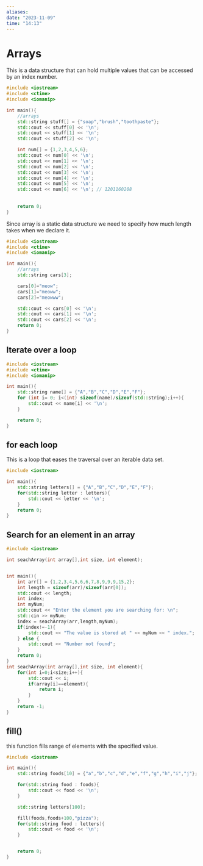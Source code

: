 ```yaml
---
aliases: 
date: "2023-11-09"
time: "14:13"
---
```

# Arrays

This is a data structure that can hold multiple values that can be accessed by an index number.

```cpp
#include <iostream>
#include <ctime>
#include <iomanip>

int main(){
    //arrays
    std::string stuff[] = {"soap","brush","toothpaste"};
    std::cout << stuff[0] << '\n';
    std::cout << stuff[1] << '\n';
    std::cout << stuff[2] << '\n';

    int num[] = {1,2,3,4,5,6};
    std::cout << num[0] << '\n';
    std::cout << num[1] << '\n';
    std::cout << num[2] << '\n';
    std::cout << num[3] << '\n';
    std::cout << num[4] << '\n';
    std::cout << num[5] << '\n';
    std::cout << num[6] << '\n'; // 1201160208
   
    
    return 0;
}
```

Since array is a static data structure we need to specify how much length takes when we declare it.

```cpp
#include <iostream>
#include <ctime>
#include <iomanip>

int main(){
    //arrays
    std::string cars[3];

    cars[0]="meow";
    cars[1]="meoww";
    cars[2]="meowww";

    std::cout << cars[0] << '\n';
    std::cout << cars[1] << '\n';
    std::cout << cars[2] << '\n';
    return 0;
}
```

## Iterate over a loop

```cpp
#include <iostream>
#include <ctime>
#include <iomanip>

int main(){
    std::string name[] = {"A","B","C","D","E","F"};
    for (int i= 0; i<(int) sizeof(name)/sizeof(std::string);i++){
        std::cout << name[i] << '\n';
    }    

    return 0;
}
```

## for each loop

This is a loop that eases the  traversal over an iterable data set.

```cpp
#include <iostream>

int main(){
    std::string letters[] = {"A","B","C","D","E","F"};
    for(std::string letter : letters){
        std::cout << letter << '\n';
    } 
    return 0;
}
```

## Search for an element in an array

```cpp
#include <iostream>

int seachArray(int array[],int size, int element);


int main(){
    int arr[] = {1,2,3,4,5,6,6,7,8,9,9,9,15,2};
    int length = sizeof(arr)/sizeof(arr[0]);
    std::cout << length;
    int index;
    int myNum;
    std::cout << "Enter the element you are searching for: \n";
    std::cin >> myNum;
    index = seachArray(arr,length,myNum);
    if(index!=-1){
        std::cout << "The value is stored at " << myNum << " index.";
    } else {
        std::cout << "Number not found";
    }
    return 0;
}
int seachArray(int array[],int size, int element){
    for(int i=0;i<size;i++){
        std::cout << i;
        if(array[i]==element){
            return i;
        }
    }
    return -1;
}
```

## fill()
this function fills range of elements with the specified value.

```cpp
#include <iostream>

int main(){
    std::string foods[10] = {"a","b","c","d","e","f","g","h","i","j"};

    for(std::string food : foods){
        std::cout << food << '\n';
    }

    std::string letters[100];

    fill(foods,foods+100,"pizza");
    for(std::string food : letters){
        std::cout << food << '\n';
    }


    return 0;
}
```